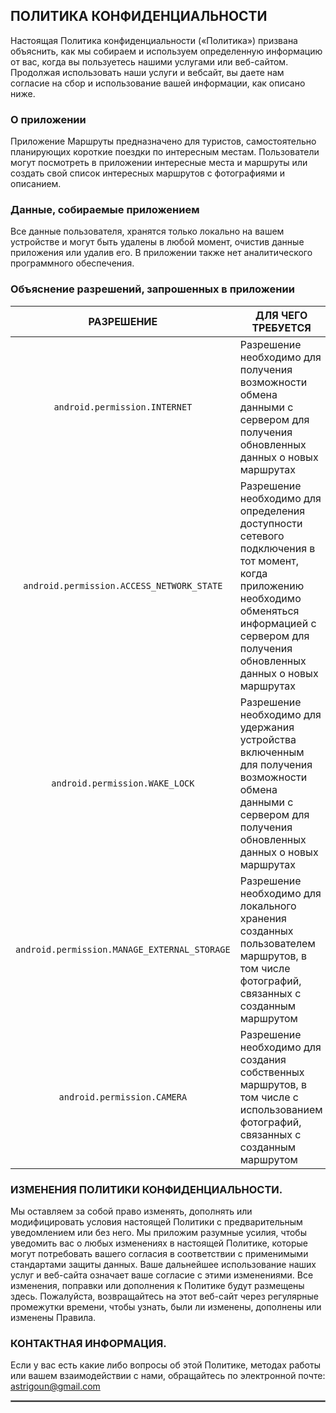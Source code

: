 ## ПОЛИТИКА КОНФИДЕНЦИАЛЬНОСТИ

Настоящая Политика конфиденциальности («Политика») призвана объяснить, как мы собираем и используем определенную информацию от вас, когда вы пользуетесь нашими услугами или веб-сайтом. Продолжая использовать наши услуги и вебсайт, вы даете нам согласие на сбор и использование вашей информации, как описано ниже.

### О приложении
Приложение Маршруты предназначено для туристов, самостоятельно планирующих  короткие поездки по интересным местам. Пользователи могут посмотреть в приложении интересные места и маршруты или создать свой список интересных маршрутов с фотографиями и описанием.


### Данные, собираемые приложением
Все данные  пользователя, хранятся только локально на вашем устройстве и могут быть удалены в любой момент, очистив данные приложения или удалив его. В приложении также нет аналитического программного обеспечения.


### Объяснение разрешений, запрошенных в приложении


| РАЗРЕШЕНИЕ | ДЛЯ ЧЕГО ТРЕБУЕТСЯ|
| :---: | --- |
| `android.permission.INTERNET` | Разрешение необходимо для получения возможности обмена данными с сервером для получения обновленных данных о новых маршрутах |
| `android.permission.ACCESS_NETWORK_STATE` | Разрешение необходимо для определения доступности сетевого подключения в тот момент, когда приложению необходимо обменяться информацией с сервером для получения обновленных данных о новых маршрутах|
| `android.permission.WAKE_LOCK` | Разрешение необходимо для удержания устройства включенным для получения возможности обмена данными с сервером для получения обновленных данных о новых маршрутах |
| `android.permission.MANAGE_EXTERNAL_STORAGE` | Разрешение необходимо для локального хранения созданных пользователем маршрутов, в том числе фотографий, связанных с созданным маршрутом |
| `android.permission.CAMERA` | Разрешение необходимо для создания собственных маршрутов, в том числе с использованием фотографий, связанных с созданным маршрутом |

### ИЗМЕНЕНИЯ ПОЛИТИКИ КОНФИДЕНЦИАЛЬНОСТИ.
Мы оставляем за собой право изменять, дополнять или модифицировать условия настоящей Политики с предварительным уведомлением или без него. Мы приложим разумные усилия, чтобы уведомить вас о любых изменениях в настоящей Политике, которые могут потребовать вашего согласия в соответствии с применимыми стандартами защиты данных. Ваше дальнейшее использование наших услуг и веб-сайта означает ваше согласие с этими изменениями. Все изменения, поправки или дополнения к Политике будут размещены здесь. Пожалуйста, возвращайтесь на этот веб-сайт через регулярные промежутки времени, чтобы узнать, были ли изменены, дополнены или изменены Правила.

### КОНТАКТНАЯ ИНФОРМАЦИЯ.
Если у вас есть какие либо вопросы об этой Политике, методах работы или вашем взаимодействии с нами, обращайтесь по электронной почте: astrigoun@gmail.com
 <hr style="border:1px solid gray">



